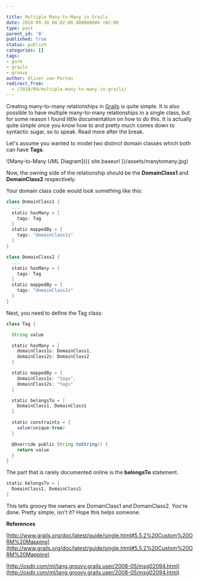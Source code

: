 ```yaml
---

title: Multiple Many-to-Many in Grails
date: 2010-09-30 08:02:00.000000000 +02:00
type: post
parent_id: '0'
published: true
status: publish
categories: []
tags:
- gorm
- grails
- groovy
author: Oliver van Porten
redirect_from:
  - /2010/09/multiple-many-to-many-in-grails/
---
```

Creating many-to-many relationships in [Grails](http://www.grails.org) is quite simple. It is also possible to have multiple many-to-many relationships in a single class, but for some reason I found little documentation on how to do this. It is actually quite simple once you know how to and pretty much comes down to syntactic sugar, so to speak. Read more after the break.

Let's assume you wanted to model two distinct domain classes which both can have **Tags**.

![Many-to-Many UML Diagram]({{ site.baseurl }}/assets/manytomany.jpg)

Now, the owning side of the relationship should be the **DomainClass1** and **DomainClass2** respectively.

Your domain class code would look something like this:

``` groovy
class DomainClass1 {
  ...
  static hasMany = [
    tags: Tag
  ]
  static mappedBy = [
    tags: "domainClass1s"
  ]
}

class DomainClass2 {
  ...
  static hasMany = [
    tags: Tag
  ]
  static mappedBy = [
    tags: "domainClass2s"
  ]
}
```

Next, you need to define the Tag class:

``` groovy
class Tag {

  String value

  static hasMany = [
    domainClass1s: DomainClass1,
    domainClass2s: DomainClass2
  ]

  static mappedBy = [
    domainClass1s: "tags",
    domainClass2s: "tags"
  ]

  static belongsTo = [
    DomainClass1, DomainClass1
  ]

  static constraints = {
    value(unique:true)
  }

  @Override public String toString() {
    return value
  }
}
```

The part that is rarely documented online is the **belongsTo** statement.

``` groovy
static belongsTo = [
  DomainClass1, DomainClass1
]
```

This tells groovy the owners are DomainClass1 and DomainClass2. You're done. Pretty simple, isn't it? Hope this helps someone.

**References**

[http://www.grails.org/doc/latest/guide/single.html#5.5.2%20Custom%20ORM%20Mapping](http://www.grails.org/doc/latest/guide/single.html#5.5.2%20Custom%20ORM%20Mapping)

[http://osdir.com/ml/lang.groovy.grails.user/2008-05/msg02094.html](http://osdir.com/ml/lang.groovy.grails.user/2008-05/msg02094.html)